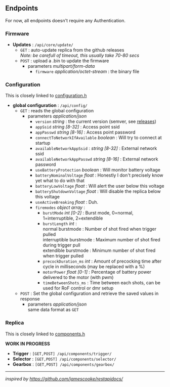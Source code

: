 ## Endpoints

For now, all endpoints doesn't require any Authentication.

### Firmware

- **Updates** : `/api/core/update/`
  - `GET` : auto-update replica from the github releases  
  *Note: be carefull of timeout, this usually take 70-80 secs*
  - `POST` : upload a .bin to update the firmware
    - parameters *multipart/form-data*
      - `firmware` *application/octet-stream* : the binary file
### Configuration

This is closely linked to [configuration.h](/src/configuration.h)

- **global configuration** : `/api/config/`
  - `GET` : reads the global configuration 
    - parameters *application/json*
      - `version` *string* : the current version (semver, see [releases](https://github.com/simonjamain/openmosfet/releases))
      - `appSsid` *string [8-32]* : Access point ssid
      - `appPasswd` *string [8-16]* : Access point password
      - `connectToNetworkIfAvailable` *boolean* : Will try to connect at startup
      - `availableNetworkAppSsid` : *string [8-32]* : External network ssid
      - `availableNetworkAppPasswd` *string [8-16]* : External network password
      - `useBatteryProtection` *boolean* : Will monitor battery voltage
      - `batteryNominalVoltage` *float* : Honestly I don't precisely know yet what to do with that
      - `batteryLowVoltage` *float* : Will alert the user below this voltage
      - `batteryShutdownVoltage` *float* : Will disable the replica below this voltage
      - `useActiveBreaking` *float* : Duh.
      - `firemodes` *object array* :
        - `burstMode` *int [0-2]* : Burst mode, 0=normal, 1=interruptible, 2=extendible
        - `burstLength` *int* :  
          normal burstmode : Number of shot fired when trigger pulled  
          interruptible burstmode : Maximum number of shot fired during trigger pull  
          extendible burstmode : Minimum number of shot fired when trigger pulled
        - `precockDuration_ms` *int* : Amount of precocking time after cycle in milliseconds (may be replaced with a %)
        - `motorPower` *float [0-1]* : Percentage of battery power delivered to the motor (with pwm)
        - `timeBetweenShots_ms` : Time between each shots, can be used for RoF control or dmr setup
  - `POST` : Set the global configuration and retrieve the saved values in response
    - parameters *application/json*  
    same data format as `GET`

### Replica
 
This is closely linked to [components.h](/src/components.h)

**WORK IN PROGRESS**
- **Trigger** : `[GET,POST] /api/components/trigger/`
- **Selector** : `[GET,POST] /api/components/selector/`
- **Gearbox** : `[GET,POST] /api/components/gearbox/`

--------------

*inspired by https://github.com/jamescooke/restapidocs/*